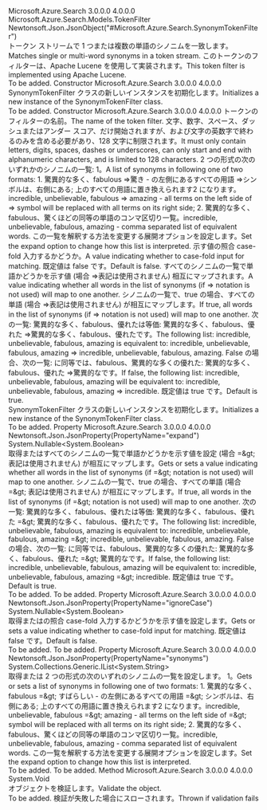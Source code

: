 <Type Name="SynonymTokenFilter" FullName="Microsoft.Azure.Search.Models.SynonymTokenFilter">
  <TypeSignature Language="C#" Value="public class SynonymTokenFilter : Microsoft.Azure.Search.Models.TokenFilter" />
  <TypeSignature Language="ILAsm" Value=".class public auto ansi beforefieldinit SynonymTokenFilter extends Microsoft.Azure.Search.Models.TokenFilter" />
  <TypeSignature Language="DocId" Value="T:Microsoft.Azure.Search.Models.SynonymTokenFilter" />
  <TypeSignature Language="VB.NET" Value="Public Class SynonymTokenFilter&#xA;Inherits TokenFilter" />
  <TypeSignature Language="F#" Value="type SynonymTokenFilter = class&#xA;    inherit TokenFilter" />
  <AssemblyInfo>
    <AssemblyName>Microsoft.Azure.Search</AssemblyName>
    <AssemblyVersion>3.0.0.0</AssemblyVersion>
    <AssemblyVersion>4.0.0.0</AssemblyVersion>
  </AssemblyInfo>
  <Base>
    <BaseTypeName>Microsoft.Azure.Search.Models.TokenFilter</BaseTypeName>
  </Base>
  <Interfaces />
  <Attributes>
    <Attribute>
      <AttributeName>Newtonsoft.Json.JsonObject("#Microsoft.Azure.Search.SynonymTokenFilter")</AttributeName>
    </Attribute>
  </Attributes>
  <Docs>
    <summary>
            <span data-ttu-id="ba183-101">トークン ストリームで 1 つまたは複数の単語のシノニムを一致します。</span><span class="sxs-lookup"><span data-stu-id="ba183-101">Matches single or multi-word synonyms in a token stream.</span></span> <span data-ttu-id="ba183-102">このトークンのフィルターは、Apache Lucene を使用して実装されます。</span><span class="sxs-lookup"><span data-stu-id="ba183-102">This token filter is implemented using Apache Lucene.</span></span>
            <see href="http://lucene.apache.org/core/4_10_3/analyzers-common/org/apache/lucene/analysis/synonym/SynonymFilter.html" /></summary>
    <remarks>To be added.</remarks>
  </Docs>
  <Members>
    <Member MemberName=".ctor">
      <MemberSignature Language="C#" Value="public SynonymTokenFilter ();" />
      <MemberSignature Language="ILAsm" Value=".method public hidebysig specialname rtspecialname instance void .ctor() cil managed" />
      <MemberSignature Language="DocId" Value="M:Microsoft.Azure.Search.Models.SynonymTokenFilter.#ctor" />
      <MemberSignature Language="VB.NET" Value="Public Sub New ()" />
      <MemberType>Constructor</MemberType>
      <AssemblyInfo>
        <AssemblyName>Microsoft.Azure.Search</AssemblyName>
        <AssemblyVersion>3.0.0.0</AssemblyVersion>
        <AssemblyVersion>4.0.0.0</AssemblyVersion>
      </AssemblyInfo>
      <Parameters />
      <Docs>
        <summary>
            <span data-ttu-id="ba183-103">SynonymTokenFilter クラスの新しいインスタンスを初期化します。</span><span class="sxs-lookup"><span data-stu-id="ba183-103">Initializes a new instance of the SynonymTokenFilter class.</span></span>
            </summary>
        <remarks>To be added.</remarks>
      </Docs>
    </Member>
    <Member MemberName=".ctor">
      <MemberSignature Language="C#" Value="public SynonymTokenFilter (string name, System.Collections.Generic.IList&lt;string&gt; synonyms, Nullable&lt;bool&gt; ignoreCase = null, Nullable&lt;bool&gt; expand = null);" />
      <MemberSignature Language="ILAsm" Value=".method public hidebysig specialname rtspecialname instance void .ctor(string name, class System.Collections.Generic.IList`1&lt;string&gt; synonyms, valuetype System.Nullable`1&lt;bool&gt; ignoreCase, valuetype System.Nullable`1&lt;bool&gt; expand) cil managed" />
      <MemberSignature Language="DocId" Value="M:Microsoft.Azure.Search.Models.SynonymTokenFilter.#ctor(System.String,System.Collections.Generic.IList{System.String},System.Nullable{System.Boolean},System.Nullable{System.Boolean})" />
      <MemberSignature Language="VB.NET" Value="Public Sub New (name As String, synonyms As IList(Of String), Optional ignoreCase As Nullable(Of Boolean) = null, Optional expand As Nullable(Of Boolean) = null)" />
      <MemberSignature Language="F#" Value="new Microsoft.Azure.Search.Models.SynonymTokenFilter : string * System.Collections.Generic.IList&lt;string&gt; * Nullable&lt;bool&gt; * Nullable&lt;bool&gt; -&gt; Microsoft.Azure.Search.Models.SynonymTokenFilter" Usage="new Microsoft.Azure.Search.Models.SynonymTokenFilter (name, synonyms, ignoreCase, expand)" />
      <MemberType>Constructor</MemberType>
      <AssemblyInfo>
        <AssemblyName>Microsoft.Azure.Search</AssemblyName>
        <AssemblyVersion>3.0.0.0</AssemblyVersion>
        <AssemblyVersion>4.0.0.0</AssemblyVersion>
      </AssemblyInfo>
      <Parameters>
        <Parameter Name="name" Type="System.String" />
        <Parameter Name="synonyms" Type="System.Collections.Generic.IList&lt;System.String&gt;" />
        <Parameter Name="ignoreCase" Type="System.Nullable&lt;System.Boolean&gt;" />
        <Parameter Name="expand" Type="System.Nullable&lt;System.Boolean&gt;" />
      </Parameters>
      <Docs>
        <param name="name"><span data-ttu-id="ba183-104">トークンのフィルターの名前。</span><span class="sxs-lookup"><span data-stu-id="ba183-104">The name of the token filter.</span></span> <span data-ttu-id="ba183-105">文字、数字、スペース、ダッシュまたはアンダー スコア、だけ開始されますが、および文字の英数字で終わるのみを含める必要があり、128 文字に制限されます。</span><span class="sxs-lookup"><span data-stu-id="ba183-105">It must only contain letters, digits, spaces, dashes or underscores, can only start and end with alphanumeric characters, and is limited to 128 characters.</span></span></param>
        <param name="synonyms"><span data-ttu-id="ba183-106">2 つの形式の次のいずれかのシノニムの一覧: 1。</span><span class="sxs-lookup"><span data-stu-id="ba183-106">A list of synonyms in following one of two formats: 1.</span></span> <span data-ttu-id="ba183-107">驚異的な多く、fabulous =&gt;驚き - の左側にあるすべての用語 =&gt;シンボルは、右側にある; 上のすべての用語に置き換えられます2 になります。</span><span class="sxs-lookup"><span data-stu-id="ba183-107">incredible, unbelievable, fabulous =&gt; amazing - all terms on the left side of =&gt; symbol will be replaced with all terms on its right side; 2.</span></span> <span data-ttu-id="ba183-108">驚異的な多く、fabulous、驚くほどの同等の単語のコンマ区切り一覧。</span><span class="sxs-lookup"><span data-stu-id="ba183-108">incredible, unbelievable, fabulous, amazing - comma separated list of equivalent words.</span></span> <span data-ttu-id="ba183-109">この一覧を解釈する方法を変更する展開オプションを設定します。</span><span class="sxs-lookup"><span data-stu-id="ba183-109">Set the expand option to change how this list is interpreted.</span></span></param>
        <param name="ignoreCase"><span data-ttu-id="ba183-110">示す値の照合 case-fold 入力するかどうか。</span><span class="sxs-lookup"><span data-stu-id="ba183-110">A value indicating whether to case-fold input for matching.</span></span> <span data-ttu-id="ba183-111">既定値は false です。</span><span class="sxs-lookup"><span data-stu-id="ba183-111">Default is false.</span></span></param>
        <param name="expand"><span data-ttu-id="ba183-112">すべてのシノニムの一覧で単語かどうかを示す値 (場合 =&gt;表記は使用されません) 相互にマップされます。</span><span class="sxs-lookup"><span data-stu-id="ba183-112">A value indicating whether all words in the list of synonyms (if =&gt; notation is not used) will map to one another.</span></span> <span data-ttu-id="ba183-113">シノニムの一覧で、true の場合、すべての単語 (場合 =&gt;表記は使用されません) が相互にマップします。</span><span class="sxs-lookup"><span data-stu-id="ba183-113">If true, all words in the list of synonyms (if =&gt; notation is not used) will map to one another.</span></span> <span data-ttu-id="ba183-114">次の一覧: 驚異的な多く、fabulous、優れたは等価: 驚異的な多く、fabulous、優れた =&gt;驚異的な多く、fabulous、優れたです。</span><span class="sxs-lookup"><span data-stu-id="ba183-114">The following list: incredible, unbelievable, fabulous, amazing is equivalent to: incredible, unbelievable, fabulous, amazing =&gt; incredible, unbelievable, fabulous, amazing.</span></span> <span data-ttu-id="ba183-115">False の場合、次の一覧: に同等では、fabulous、驚異的な多くの優れた: 驚異的な多く、fabulous、優れた =&gt;驚異的なです。</span><span class="sxs-lookup"><span data-stu-id="ba183-115">If false, the following list: incredible, unbelievable, fabulous, amazing will be equivalent to: incredible, unbelievable, fabulous, amazing =&gt; incredible.</span></span>
            <span data-ttu-id="ba183-116">既定値は true です。</span><span class="sxs-lookup"><span data-stu-id="ba183-116">Default is true.</span></span></param>
        <summary>
            <span data-ttu-id="ba183-117">SynonymTokenFilter クラスの新しいインスタンスを初期化します。</span><span class="sxs-lookup"><span data-stu-id="ba183-117">Initializes a new instance of the SynonymTokenFilter class.</span></span>
            </summary>
        <remarks>To be added.</remarks>
      </Docs>
    </Member>
    <Member MemberName="Expand">
      <MemberSignature Language="C#" Value="public Nullable&lt;bool&gt; Expand { get; set; }" />
      <MemberSignature Language="ILAsm" Value=".property instance valuetype System.Nullable`1&lt;bool&gt; Expand" />
      <MemberSignature Language="DocId" Value="P:Microsoft.Azure.Search.Models.SynonymTokenFilter.Expand" />
      <MemberSignature Language="VB.NET" Value="Public Property Expand As Nullable(Of Boolean)" />
      <MemberSignature Language="F#" Value="member this.Expand : Nullable&lt;bool&gt; with get, set" Usage="Microsoft.Azure.Search.Models.SynonymTokenFilter.Expand" />
      <MemberType>Property</MemberType>
      <AssemblyInfo>
        <AssemblyName>Microsoft.Azure.Search</AssemblyName>
        <AssemblyVersion>3.0.0.0</AssemblyVersion>
        <AssemblyVersion>4.0.0.0</AssemblyVersion>
      </AssemblyInfo>
      <Attributes>
        <Attribute>
          <AttributeName>Newtonsoft.Json.JsonProperty(PropertyName="expand")</AttributeName>
        </Attribute>
      </Attributes>
      <ReturnValue>
        <ReturnType>System.Nullable&lt;System.Boolean&gt;</ReturnType>
      </ReturnValue>
      <Docs>
        <summary>
            <span data-ttu-id="ba183-118">取得またはすべてのシノニムの一覧で単語かどうかを示す値を設定 (場合 =&amp;gt; 表記は使用されません) が相互にマップします。</span><span class="sxs-lookup"><span data-stu-id="ba183-118">Gets or sets a value indicating whether all words in the list of synonyms (if =&amp;gt; notation is not used) will map to one another.</span></span> <span data-ttu-id="ba183-119">シノニムの一覧で、true の場合、すべての単語 (場合 =&amp;gt; 表記は使用されません) が相互にマップします。</span><span class="sxs-lookup"><span data-stu-id="ba183-119">If true, all words in the list of synonyms (if =&amp;gt; notation is not used) will map to one another.</span></span> <span data-ttu-id="ba183-120">次の一覧: 驚異的な多く、fabulous、優れたは等価: 驚異的な多く、fabulous、優れた =&amp;gt; 驚異的な多く、fabulous、優れたです。</span><span class="sxs-lookup"><span data-stu-id="ba183-120">The following list: incredible, unbelievable, fabulous, amazing is equivalent to: incredible, unbelievable, fabulous, amazing =&amp;gt; incredible, unbelievable, fabulous, amazing.</span></span> <span data-ttu-id="ba183-121">False の場合、次の一覧: に同等では、fabulous、驚異的な多くの優れた: 驚異的な多く、fabulous、優れた =&amp;gt; 驚異的なです。</span><span class="sxs-lookup"><span data-stu-id="ba183-121">If false, the following list: incredible, unbelievable, fabulous, amazing will be equivalent to: incredible, unbelievable, fabulous, amazing =&amp;gt; incredible.</span></span>
            <span data-ttu-id="ba183-122">既定値は true です。</span><span class="sxs-lookup"><span data-stu-id="ba183-122">Default is true.</span></span>
            </summary>
        <value>To be added.</value>
        <remarks>To be added.</remarks>
      </Docs>
    </Member>
    <Member MemberName="IgnoreCase">
      <MemberSignature Language="C#" Value="public Nullable&lt;bool&gt; IgnoreCase { get; set; }" />
      <MemberSignature Language="ILAsm" Value=".property instance valuetype System.Nullable`1&lt;bool&gt; IgnoreCase" />
      <MemberSignature Language="DocId" Value="P:Microsoft.Azure.Search.Models.SynonymTokenFilter.IgnoreCase" />
      <MemberSignature Language="VB.NET" Value="Public Property IgnoreCase As Nullable(Of Boolean)" />
      <MemberSignature Language="F#" Value="member this.IgnoreCase : Nullable&lt;bool&gt; with get, set" Usage="Microsoft.Azure.Search.Models.SynonymTokenFilter.IgnoreCase" />
      <MemberType>Property</MemberType>
      <AssemblyInfo>
        <AssemblyName>Microsoft.Azure.Search</AssemblyName>
        <AssemblyVersion>3.0.0.0</AssemblyVersion>
        <AssemblyVersion>4.0.0.0</AssemblyVersion>
      </AssemblyInfo>
      <Attributes>
        <Attribute>
          <AttributeName>Newtonsoft.Json.JsonProperty(PropertyName="ignoreCase")</AttributeName>
        </Attribute>
      </Attributes>
      <ReturnValue>
        <ReturnType>System.Nullable&lt;System.Boolean&gt;</ReturnType>
      </ReturnValue>
      <Docs>
        <summary>
            <span data-ttu-id="ba183-123">取得またはの照合 case-fold 入力するかどうかを示す値を設定します。</span><span class="sxs-lookup"><span data-stu-id="ba183-123">Gets or sets a value indicating whether to case-fold input for matching.</span></span> <span data-ttu-id="ba183-124">既定値は false です。</span><span class="sxs-lookup"><span data-stu-id="ba183-124">Default is false.</span></span>
            </summary>
        <value>To be added.</value>
        <remarks>To be added.</remarks>
      </Docs>
    </Member>
    <Member MemberName="Synonyms">
      <MemberSignature Language="C#" Value="public System.Collections.Generic.IList&lt;string&gt; Synonyms { get; set; }" />
      <MemberSignature Language="ILAsm" Value=".property instance class System.Collections.Generic.IList`1&lt;string&gt; Synonyms" />
      <MemberSignature Language="DocId" Value="P:Microsoft.Azure.Search.Models.SynonymTokenFilter.Synonyms" />
      <MemberSignature Language="VB.NET" Value="Public Property Synonyms As IList(Of String)" />
      <MemberSignature Language="F#" Value="member this.Synonyms : System.Collections.Generic.IList&lt;string&gt; with get, set" Usage="Microsoft.Azure.Search.Models.SynonymTokenFilter.Synonyms" />
      <MemberType>Property</MemberType>
      <AssemblyInfo>
        <AssemblyName>Microsoft.Azure.Search</AssemblyName>
        <AssemblyVersion>3.0.0.0</AssemblyVersion>
        <AssemblyVersion>4.0.0.0</AssemblyVersion>
      </AssemblyInfo>
      <Attributes>
        <Attribute>
          <AttributeName>Newtonsoft.Json.JsonProperty(PropertyName="synonyms")</AttributeName>
        </Attribute>
      </Attributes>
      <ReturnValue>
        <ReturnType>System.Collections.Generic.IList&lt;System.String&gt;</ReturnType>
      </ReturnValue>
      <Docs>
        <summary>
            <span data-ttu-id="ba183-125">取得または 2 つの形式の次のいずれのシノニムの一覧を設定します。 1。</span><span class="sxs-lookup"><span data-stu-id="ba183-125">Gets or sets a list of synonyms in following one of two formats: 1.</span></span>
            <span data-ttu-id="ba183-126">驚異的な多く、fabulous =&amp;gt; すばらしい - の左側にあるすべての用語 =&amp;gt; シンボルは、右側にある; 上のすべての用語に置き換えられます2 になります。</span><span class="sxs-lookup"><span data-stu-id="ba183-126">incredible, unbelievable, fabulous =&amp;gt; amazing - all terms on the left side of =&amp;gt; symbol will be replaced with all terms on its right side; 2.</span></span> <span data-ttu-id="ba183-127">驚異的な多く、fabulous、驚くほどの同等の単語のコンマ区切り一覧。</span><span class="sxs-lookup"><span data-stu-id="ba183-127">incredible, unbelievable, fabulous, amazing - comma separated list of equivalent words.</span></span> <span data-ttu-id="ba183-128">この一覧を解釈する方法を変更する展開オプションを設定します。</span><span class="sxs-lookup"><span data-stu-id="ba183-128">Set the expand option to change how this list is interpreted.</span></span>
            </summary>
        <value>To be added.</value>
        <remarks>To be added.</remarks>
      </Docs>
    </Member>
    <Member MemberName="Validate">
      <MemberSignature Language="C#" Value="public override void Validate ();" />
      <MemberSignature Language="ILAsm" Value=".method public hidebysig virtual instance void Validate() cil managed" />
      <MemberSignature Language="DocId" Value="M:Microsoft.Azure.Search.Models.SynonymTokenFilter.Validate" />
      <MemberSignature Language="VB.NET" Value="Public Overrides Sub Validate ()" />
      <MemberSignature Language="F#" Value="override this.Validate : unit -&gt; unit" Usage="synonymTokenFilter.Validate " />
      <MemberType>Method</MemberType>
      <AssemblyInfo>
        <AssemblyName>Microsoft.Azure.Search</AssemblyName>
        <AssemblyVersion>3.0.0.0</AssemblyVersion>
        <AssemblyVersion>4.0.0.0</AssemblyVersion>
      </AssemblyInfo>
      <ReturnValue>
        <ReturnType>System.Void</ReturnType>
      </ReturnValue>
      <Parameters />
      <Docs>
        <summary>
            <span data-ttu-id="ba183-129">オブジェクトを検証します。</span><span class="sxs-lookup"><span data-stu-id="ba183-129">Validate the object.</span></span>
            </summary>
        <remarks>To be added.</remarks>
        <exception cref="T:Microsoft.Rest.ValidationException">
            <span data-ttu-id="ba183-130">検証が失敗した場合にスローされます。</span><span class="sxs-lookup"><span data-stu-id="ba183-130">Thrown if validation fails</span></span>
            </exception>
      </Docs>
    </Member>
  </Members>
</Type>